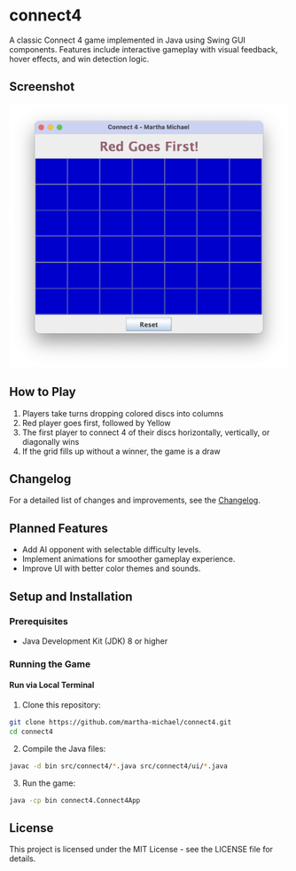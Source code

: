 # connect4

A classic Connect 4 game implemented in Java using Swing GUI components. Features include interactive gameplay with visual feedback, hover effects, and win detection logic.

## Screenshot

![Game Board Screenshot](assets/connect4_ui.png)

## How to Play

1. Players take turns dropping colored discs into columns
2. Red player goes first, followed by Yellow
3. The first player to connect 4 of their discs horizontally, vertically, or diagonally wins
4. If the grid fills up without a winner, the game is a draw

## Changelog

For a detailed list of changes and improvements, see the [Changelog](CHANGELOG.md).

## Planned Features

- Add AI opponent with selectable difficulty levels.  
- Implement animations for smoother gameplay experience.
- Improve UI with better color themes and sounds.

## Setup and Installation

### Prerequisites

- Java Development Kit (JDK) 8 or higher

### Running the Game

#### Run via Local Terminal

1. Clone this repository:

```bash
git clone https://github.com/martha-michael/connect4.git
cd connect4
```

2. Compile the Java files:

```bash
javac -d bin src/connect4/*.java src/connect4/ui/*.java
```

3. Run the game:

```bash
java -cp bin connect4.Connect4App
```

## License

This project is licensed under the MIT License - see the LICENSE file for details.
